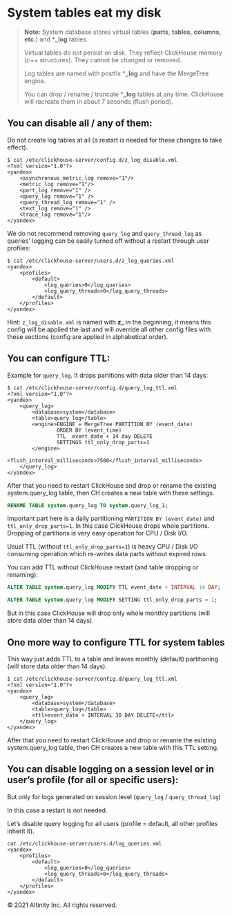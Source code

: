 # System tables eat my disk

> **Note:** System database stores virtual tables \(**parts**, **tables,** **columns, etc.**\) and \***\_log** tables.
>
> Virtual tables do not persist on disk. They reflect ClickHouse memory \(c++ structures\). They cannot be changed or removed.
>
> Log tables are named with postfix \***\_log** and have the MergeTree engine.
>
> You can drop / rename / truncate \***\_log** tables at any time. ClickHouse will recreate them in about 7 seconds \(flush period\).

## You can disable all / any of them: <a id="Systemtableseatmydisk-Youcandisableall/anyofthem:"></a>

Do not create log tables at all \(a restart is needed for these changes to take effect\).

```markup
$ cat /etc/clickhouse-server/config.d/z_log_disable.xml
<?xml version="1.0"?>
<yandex>
    <asynchronous_metric_log remove="1"/>
    <metric_log remove="1"/>
    <part_log remove="1" />
    <query_log remove="1" />
    <query_thread_log remove="1" />
    <text_log remove="1" />
    <trace_log remove="1"/>
</yandex>
```

We do not recommend removing `query_log` and `query_thread_log` as queries' logging can be easily turned off without a restart through user profiles:

```markup
$ cat /etc/clickhouse-server/users.d/z_log_queries.xml
<yandex>
    <profiles>
        <default>
            <log_queries>0</log_queries>
            <log_query_threads>0</log_query_threads>
        </default>
    </profiles>
</yandex>
```

Hint: `z_log_disable.xml` is named with **z\_** in the beginning, it means this config will be applied the last and will override all other config files with these sections \(config are applied in alphabetical order\).

## You can configure TTL: <a id="Systemtableseatmydisk-YoucanconfigureTTL:"></a>

Example for `query_log`. It drops partitions with data older than 14 days:

```markup
$ cat /etc/clickhouse-server/config.d/query_log_ttl.xml
<?xml version="1.0"?>
<yandex>
    <query_log>
        <database>system</database>
        <table>query_log</table>
        <engine>ENGINE = MergeTree PARTITION BY (event_date) 
                ORDER BY (event_time) 
                TTL  event_date + 14 day DELETE
                SETTINGS ttl_only_drop_parts=1
        </engine>
        <flush_interval_milliseconds>7500</flush_interval_milliseconds>
    </query_log>
</yandex>
```

After that you need to restart ClickHouse and drop or rename the existing system.query\_log table, then CH creates a new table with these settings.

```sql
RENAME TABLE system.query_log TO system.query_log_1;
```

Important part here is a daily partitioning `PARTITION BY (event_date)` and `ttl_only_drop_parts=1`. In this case ClickHouse drops whole partitions. Dropping of partitions is very easy operation for CPU / Disk I/O.

Usual TTL \(without `ttl_only_drop_parts=1`\) is heavy CPU / Disk I/O consuming operation which re-writes data parts without expired rows.

You can add TTL without ClickHouse restart \(and table dropping or renaming\):

```sql
ALTER TABLE system.query_log MODIFY TTL event_date + INTERVAL 14 DAY;

ALTER TABLE system.query_log MODIFY SETTING ttl_only_drop_parts = 1;
```

But in this case ClickHouse will drop only whole monthly partitions \(will store data older than 14 days\).

## One more way to configure TTL for system tables <a id="Systemtableseatmydisk-OnemorewaytoconfigureTTLforsystemtables"></a>

This way just adds TTL to a table and leaves monthly \(default\) partitioning \(will store data older than 14 days\).

```markup
$ cat /etc/clickhouse-server/config.d/query_log_ttl.xml
<?xml version="1.0"?>
<yandex>
    <query_log>
        <database>system</database>
        <table>query_log</table>
        <ttl>event_date + INTERVAL 30 DAY DELETE</ttl>
    </query_log>
</yandex>    
```

After that you need to restart ClickHouse and drop or rename the existing system.query\_log table, then CH creates a new table with this TTL setting.

## You can disable logging on a session level or in user’s profile \(for all or specific users\): <a id="Systemtableseatmydisk-Youcandisableloggingonasessionlevelorinuser&#x2019;sprofile(forallorspecificusers):"></a>

But only for logs generated on session level \(`query_log` / `query_thread_log`\)

In this case a restart is not needed.

Let’s disable query logging for all users \(profile = default, all other profiles inherit it\).

```markup
cat /etc/clickhouse-server/users.d/log_queries.xml
<yandex>
    <profiles>
        <default>
            <log_queries>0</log_queries>
            <log_query_threads>0</log_query_threads>
        </default>
    </profiles>
</yandex>
```

© 2021 Altinity Inc. All rights reserved.
